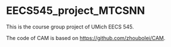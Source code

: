 # EECS545_project_MTCSNN
This is the course group project of UMich EECS 545.

The code of CAM is based on https://github.com/zhoubolei/CAM.
